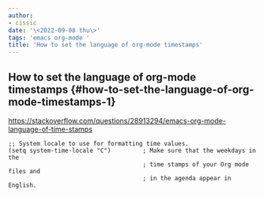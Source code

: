 ```yaml
---
author:
- cissic
date: '\<2022-09-08 thu\>'
tags: 'emacs org-mode '
title: 'How to set the language of org-mode timestamps'
---
```


How to set the language of org-mode timestamps {#how-to-set-the-language-of-org-mode-timestamps-1}
----------------------------------------------

<https://stackoverflow.com/questions/28913294/emacs-org-mode-language-of-time-stamps>

``` {.example}
;; System locale to use for formatting time values.
(setq system-time-locale "C")         ; Make sure that the weekdays in the
                                      ; time stamps of your Org mode files and
                                      ; in the agenda appear in English.
```
